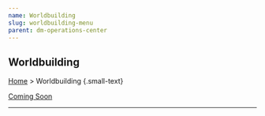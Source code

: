 ```yaml
---
name: Worldbuilding
slug: worldbuilding-menu
parent: dm-operations-center
---
```

## Worldbuilding
[Home](dm-operations-center) > Worldbuilding {.small-text}

<div class="menu-container">
    <a href=".">Coming Soon</a>
</div>
<hr/>